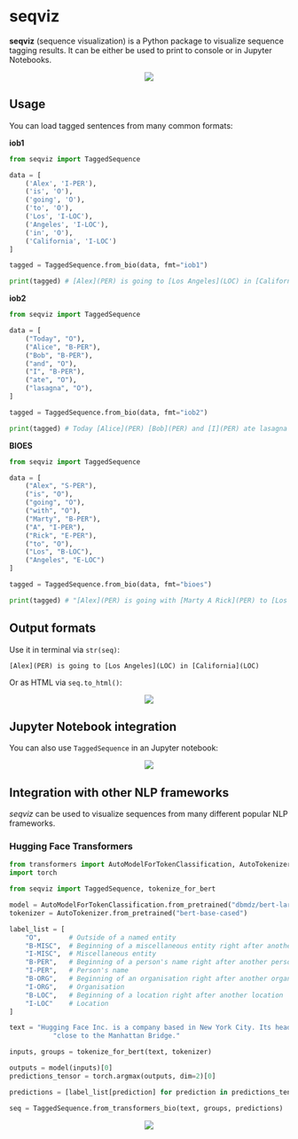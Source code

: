 # seqviz

**seqviz** (sequence visualization) is a Python package to visualize sequence tagging results. It can be either be used
to print to console or in Jupyter Notebooks.

<p align="center">
  <img src="img/header.png" />
</p>


## Usage

You can load tagged sentences from many common formats:

**iob1**

```python
from seqviz import TaggedSequence

data = [
    ('Alex', 'I-PER'),
    ('is', 'O'),
    ('going', 'O'),
    ('to', 'O'),
    ('Los', 'I-LOC'),
    ('Angeles', 'I-LOC'),
    ('in', 'O'),
    ('California', 'I-LOC')
]

tagged = TaggedSequence.from_bio(data, fmt="iob1")

print(tagged) # [Alex](PER) is going to [Los Angeles](LOC) in [California](LOC)
```

**iob2**

```python
from seqviz import TaggedSequence

data = [
    ("Today", "O"),
    ("Alice", "B-PER"),
    ("Bob", "B-PER"),
    ("and", "O"),
    ("I", "B-PER"),
    ("ate", "O"),
    ("lasagna", "O"),
]

tagged = TaggedSequence.from_bio(data, fmt="iob2")

print(tagged) # Today [Alice](PER) [Bob](PER) and [I](PER) ate lasagna
```

**BIOES**

```python
from seqviz import TaggedSequence

data = [
    ("Alex", "S-PER"),
    ("is", "O"),
    ("going", "O"),
    ("with", "O"),
    ("Marty", "B-PER"),
    ("A", "I-PER"),
    ("Rick", "E-PER"),
    ("to", "O"),
    ("Los", "B-LOC"),
    ("Angeles", "E-LOC")
]

tagged = TaggedSequence.from_bio(data, fmt="bioes")

print(tagged) # "[Alex](PER) is going with [Marty A Rick](PER) to [Los Angeles](LOC)"
```

## Output formats

Use it in terminal via `str(seq)`:

    [Alex](PER) is going to [Los Angeles](LOC) in [California](LOC)

Or as HTML via `seq.to_html()`:

<p align="center">
  <img src="img/header.png" />
</p>

## Jupyter Notebook integration

You can also use `TaggedSequence` in an Jupyter notebook:

<p align="center">
  <img src="img/jupyter_ner.png" />
</p>

## Integration with other NLP frameworks

*seqviz* can be used to visualize sequences from many different popular NLP frameworks.

### Hugging Face Transformers

```python
from transformers import AutoModelForTokenClassification, AutoTokenizer
import torch

from seqviz import TaggedSequence, tokenize_for_bert

model = AutoModelForTokenClassification.from_pretrained("dbmdz/bert-large-cased-finetuned-conll03-english")
tokenizer = AutoTokenizer.from_pretrained("bert-base-cased")

label_list = [
    "O",       # Outside of a named entity
    "B-MISC",  # Beginning of a miscellaneous entity right after another miscellaneous entity
    "I-MISC",  # Miscellaneous entity
    "B-PER",   # Beginning of a person's name right after another person's name
    "I-PER",   # Person's name
    "B-ORG",   # Beginning of an organisation right after another organisation
    "I-ORG",   # Organisation
    "B-LOC",   # Beginning of a location right after another location
    "I-LOC"    # Location
]

text = "Hugging Face Inc. is a company based in New York City. Its headquarters are in DUMBO, therefore very " \
           "close to the Manhattan Bridge."

inputs, groups = tokenize_for_bert(text, tokenizer)

outputs = model(inputs)[0]
predictions_tensor = torch.argmax(outputs, dim=2)[0]

predictions = [label_list[prediction] for prediction in predictions_tensor]

seq = TaggedSequence.from_transformers_bio(text, groups, predictions)
```

<p align="center">
  <img src="img/transformer_ner.png" />
</p>